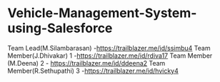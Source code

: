 # Vehicle-Management-System-using-Salesforce


Team Lead(M.Silambarasan) -https://trailblazer.me/id/ssimbu4
Team Member(J.Dhivakar) 1 -https://trailblazer.me/id/rdiva17
Team Member (M.Deena) 2 - https://trailblazer.me/id/ddeena2
Team Member(R.Sethupathi) 3 -https://trailblazer.me/id/hvicky4
